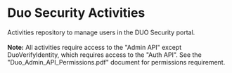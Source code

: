 # Duo Security Activities
Activities repository to manage users in the DUO Security portal.
<br><br>
<b>Note:</b> All activities require access to the "Admin API" except DuoVerifyIdentity, which requires access to the "Auth API".  See the "Duo_Admin_API_Permissions.pdf" document for permissions requirement.
